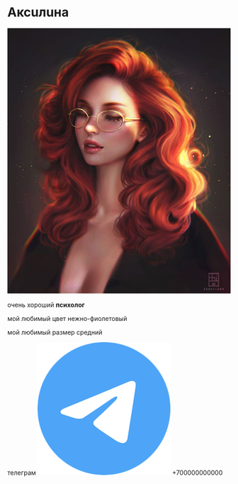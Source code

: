 # Аксuлuна

![так я себя вижу я](/assets/face.png)


очень хороший **психолог**

мой любимый цвет нежно-фиолетовый

мой любимый размер средний


телеграм ![tg](/tg.png) +700000000000
